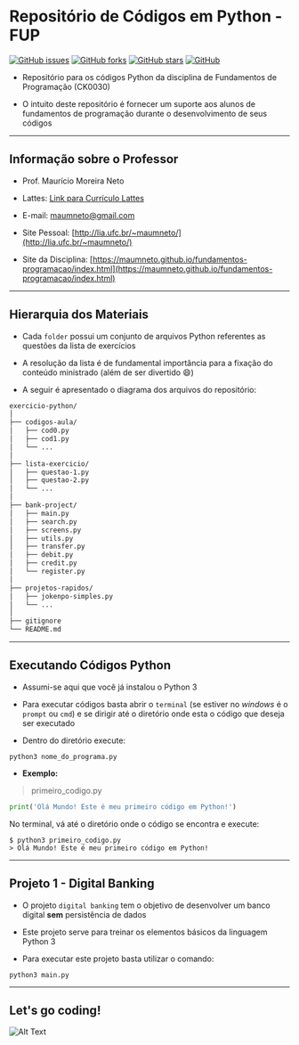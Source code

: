 # **Repositório de Códigos em Python - FUP**

[![GitHub issues](https://img.shields.io/github/issues/maumneto/exercicio-python)](https://github.com/maumneto/exercicio-python/issues)
[![GitHub forks](https://img.shields.io/github/forks/maumneto/exercicio-python)](https://github.com/maumneto/exercicio-python/network)
[![GitHub stars](https://img.shields.io/github/stars/maumneto/exercicio-python)](https://github.com/maumneto/exercicio-python/stargazers)
[![GitHub](https://img.shields.io/badge/version-1.0.0-orange)](https://img.shields.io/badge/version-1.0.0-orange)

- Repositório para os códigos Python da disciplina de Fundamentos de Programação (CK0030)
  
- O intuito deste repositório é fornecer um suporte aos alunos de fundamentos de programação durante o desenvolvimento de seus códigos
  
-----

## **Informação sobre o Professor**

- Prof. Maurício Moreira Neto
  
- Lattes: [Link para Currículo Lattes](http://lattes.cnpq.br/7534400645876830)
  
- E-mail: <maumneto@gmail.com>
  
- Site Pessoal: [http://lia.ufc.br/~maumneto/](http://lia.ufc.br/~maumneto/)

- Site da Disciplina: [https://maumneto.github.io/fundamentos-programacao/index.html](https://maumneto.github.io/fundamentos-programacao/index.html)

-----

## **Hierarquia dos Materiais**

- Cada `folder` possui um conjunto de arquivos Python referentes as questões da lista de exercícios
  
- A resolução da lista é de fundamental importância para a fixação do conteúdo ministrado (além de ser divertido :smile:)
  
- A seguir é apresentado o diagrama dos arquivos do repositório:
  
```bash
exercicio-python/
│
├── codigos-aula/
│   ├── cod0.py
│   ├── cod1.py
│   └── ...
│
├── lista-exercicio/
│   ├── questao-1.py
│   ├── questao-2.py
│   └── ...
│
├── bank-project/
│   ├── main.py
│   ├── search.py
│   ├── screens.py
│   ├── utils.py
│   ├── transfer.py
│   ├── debit.py
│   ├── credit.py
│   └── register.py
│
├── projetos-rapidos/
│   ├── jokenpo-simples.py
│   └── ...
│
├── gitignore
└── README.md
```

-----

## **Executando Códigos Python**

- Assumi-se aqui que você já instalou o Python 3

- Para executar códigos basta abrir o `terminal` (se estiver no *windows* é o `prompt` ou `cmd`) e se dirigir até o diretório onde esta o código que deseja ser executado
  
- Dentro do diretório execute:

```console
python3 nome_do_programa.py
```

- **Exemplo:**

> primeiro_codigo.py

```python
print('Olá Mundo! Este é meu primeiro código em Python!')
```

No terminal, vá até o diretório onde o código se encontra e execute:

```console
$ python3 primeiro_codigo.py
> Olá Mundo! Este é meu primeiro código em Python!
```

-----

## **Projeto 1 - Digital Banking**

- O projeto `digital banking` tem o objetivo de desenvolver um banco digital **sem** persistência de dados

- Este projeto serve para treinar os elementos básicos da linguagem Python 3

- Para executar este projeto basta utilizar o comando:

```console
python3 main.py
```

-----

## **Let's go coding!**

<!-- <img src="https://media.giphy.com/media/LmNwrBhejkK9EFP504/giphy.gif" width="250" height="250"/> -->

![Alt Text](https://media.giphy.com/media/LmNwrBhejkK9EFP504/giphy.gif)

